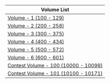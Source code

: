 | Volume List |
|---|
| [Volume - 1 (100 - 129)]()|
| [Volume - 2 (200 - 258)]()|
| [Volume - 3 (300 - 375)]()|
| [Volume - 4 (400 - 434)]()|
| [Volume - 5 (500 - 572)]()|
| [Volume - 6 (600 - 601)]()|
| [Contest Volume - 100 (10000 - 10099)]()|
| [Contest Volume - 101 (10100 - 10171)]()|